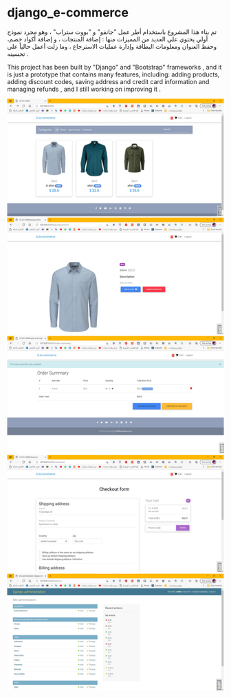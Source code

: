 # django_e-commerce

تم بناء هذا المشروع باستخدام أطر عمل "جانفو" و "بووت ستراب" ، وهو مجرد نموذج أولي يحتوي على العديد من المميزات منها : إضافة المنتجات ، و إضافة أكواد خصم، وحفظ العنوان ومعلومات البطاقة وإدارة عمليات الاسترجاع ، وما زلت أعمل حالياً على تحسينه .

This project has been built by "Django" and "Bootstrap" frameworks , and it is just a prototype that contains many features, including: adding products, adding discount codes, saving address and credit card information and managing refunds , and I still working on improving it .

<img src="screenshots صور/Screenshot 2021-05-18 195935.jpg" >
<img src="screenshots صور/Screenshot 2021-05-18 200010.jpg" >
<img src="screenshots صور/Screenshot 2021-05-18 200036.jpg" >
<img src="screenshots صور/Screenshot 2021-05-18 200135.jpg" >
<img src="screenshots صور/Screenshot 2021-05-18 200217.jpg" >
